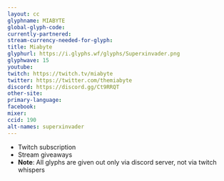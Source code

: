 ```yaml
---
layout: cc
glyphname: MIABYTE
global-glyph-code: 
currently-partnered: 
stream-currency-needed-for-glyph: 
title: Miabyte
glyphurl: https://i.glyphs.wf/glyphs/Superxinvader.png
glyphwave: 15
youtube: 
twitch: https://twitch.tv/miabyte
twitter: https://twitter.com/themiabyte
discord: https://discord.gg/Ct9RRQT
other-site: 
primary-language: 
facebook: 
mixer: 
ccid: 190
alt-names: superxinvader
---
```

* Twitch subscription
* Stream giveaways
* **Note**: All glyphs are given out only via discord server, not via twitch whispers

